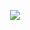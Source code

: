 <p align="center">
  <img src="https://api.boot.dev/v1/users/public/076f130f-7086-4860-8fca-1e65a1805fc8/thumbnail" >
</p>
